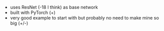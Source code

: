 - uses ResNet (-18 I think) as base network
- built with PyTorch (+)
- very good example to start with but probably no need to make mine so big (+/-)
